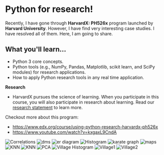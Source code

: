 # Python for research!
Recently, I have gone through __HarvardX: PH526x__ program launched by __Harvard University__. However, I have find very interesting case studies. I have resolved all of them. Here, I am going to share.

What you'll learn...
---
- Python 3 core concepts.
- Python tools (e.g., NumPy, Pandas, Matplotlib, scikit learn, and SciPy modules) for research applications.
- How to apply Python research tools in any real time application.

__Research__
- HarvardX pursues the science of learning. When you participate in this course, you will also participate in research about learning. Read our [research statement](http://harvardx.harvard.edu/research-statement) to learn more.

Checkout more about this program:    
- https://www.edx.org/course/using-python-research-harvardx-ph526x
- https://www.youtube.com/watch?v=kxgaxL9CndA

![Correlations](https://github.com/riteshgajera/python-for-research/blob/master/plots/correlations.png)
![dms](https://github.com/riteshgajera/python-for-research/blob/master/plots/dms.png)
![er diagram](https://github.com/riteshgajera/python-for-research/blob/master/plots/er1.png)
![Histogram](https://github.com/riteshgajera/python-for-research/blob/master/plots/hist3.png)
![karate graph](https://github.com/riteshgajera/python-for-research/blob/master/plots/karate_graph.png)
![maps](https://github.com/riteshgajera/python-for-research/blob/master/plots/map.png)
![KNN](https://github.com/riteshgajera/python-for-research/blob/master/plots/knn_synth_5.png)
![KNN](https://github.com/riteshgajera/python-for-research/blob/master/plots/knn_synth_50.png)
![PCA](https://github.com/riteshgajera/python-for-research/blob/master/plots/pca.png)
![Village Histogram](https://github.com/riteshgajera/python-for-research/blob/master/plots/village_hist.png)
![Village1](https://github.com/riteshgajera/python-for-research/blob/master/plots/village1.png)
![Village2](https://github.com/riteshgajera/python-for-research/blob/master/plots/village2.png)
